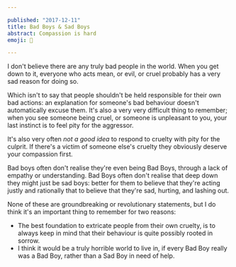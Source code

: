 ```yaml
---

published: "2017-12-11"
title: Bad Boys & Sad Boys
abstract: Compassion is hard
emoji: 🤷

---
```


I don't believe there are any truly bad people in the world. When you get down to it, everyone who acts mean, or evil, or cruel probably has a very sad reason for doing so.

Which isn't to say that people shouldn't be held responsible for their own bad actions: an explanation for someone's bad behaviour doesn't automatically excuse them. It's also a very very difficult thing to remember; when you see someone being cruel, or someone is unpleasant to you, your last instinct is to feel pity for the aggressor.

It's also very often _not a good idea_ to respond to cruelty with pity for the culprit. If there's a victim of someone else's cruelty they obviously deserve your compassion first.

Bad boys often don't realise they're even being Bad Boys, through a lack of empathy or understanding. Bad Boys often don't realise that deep down they might just be sad boys: better for them to believe that they're acting justly and rationally that to believe that they're sad, hurting, and lashing out.

None of these are groundbreaking or revolutionary statements, but I do think it's an important thing to remember for two reasons:

+ The best foundation to extricate people from their own cruelty, is to always keep in mind that their behaviour is quite possibly rooted in sorrow.
+ I think it would be a truly horrible world to live in, if every Bad Boy really was a Bad Boy, rather than a Sad Boy in need of help.
